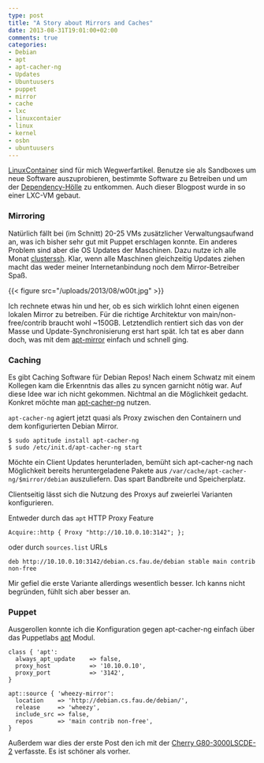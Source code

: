 ```yaml
---
type: post
title: "A Story about Mirrors and Caches"
date: 2013-08-31T19:01:00+02:00
comments: true
categories:
- Debian
- apt
- apt-cacher-ng
- Updates
- Ubuntuusers
- puppet
- mirror
- cache
- lxc
- linuxcontaier
- linux
- kernel
- osbn
- ubuntuusers
---
```


[LinuxContainer](http://lxc.sourceforge.net/) sind für mich Wegwerfartikel. Benutze sie als Sandboxes um
neue Software auszuprobieren, bestimmte Software zu Betreiben und um der
[Dependency-Hölle](https://en.wikipedia.org/wiki/Dependency_hell) zu entkommen.
Auch dieser Blogpost wurde in so einer LXC-VM gebaut.


### Mirroring

Natürlich fällt bei (im Schnitt) 20-25 VMs zusätzlicher Verwaltungsaufwand an,
was ich bisher sehr gut mit Puppet erschlagen konnte. Ein anderes Problem sind
aber die OS Updates der Maschinen. Dazu nutze ich alle Monat
[clusterssh](https://github.com/duncs/clusterssh). Klar, wenn alle Maschinen
gleichzeitig Updates ziehen macht das weder meiner Internetanbindung noch dem
Mirror-Betreiber Spaß.

{{< figure src="/uploads/2013/08/w00t.jpg" >}}

Ich rechnete etwas hin und her, ob es sich wirklich lohnt einen eigenen lokalen Mirror zu betreiben.
Für die richtige Architektur von main/non-free/contrib braucht wohl ~150GB. Letztendlich rentiert sich das von
der Masse und Update-Synchronisierung erst hart spät. Ich tat es aber dann doch,
was mit dem [apt-mirror](http://apt-mirror.github.io/) einfach und schnell ging.

### Caching

Es gibt Caching Software für Debian Repos! Nach einem Schwatz mit einem Kollegen
kam die Erkenntnis das alles zu syncen garnicht nötig war.
Auf diese Idee war ich nicht gekommen. Nichtmal an die Möglichkeit gedacht. Konkret
möchte man [apt-cacher-ng](https://www.unix-ag.uni-kl.de/~bloch/acng/) nutzen.

`apt-cacher-ng` agiert jetzt quasi als Proxy zwischen den Containern und dem
konfigurierten Debian Mirror.

```
$ sudo aptitude install apt-cacher-ng
$ sudo /etc/init.d/apt-cacher-ng start
```

Möchte ein Client Updates herunterladen, bemüht sich apt-cacher-ng nach
Möglichkeit bereits heruntergeladene Pakete aus
`/var/cache/apt-cacher-ng/$mirror/debian` auszuliefern. Das spart Bandbreite und
Speicherplatz.

Clientseitig lässt sich die Nutzung des Proxys auf zweierlei Varianten
konfigurieren.

Entweder durch das `apt` HTTP Proxy Feature

    Acquire::http { Proxy "http://10.10.0.10:3142"; };

oder durch `sources.list` URLs

    deb http://10.10.0.10:3142/debian.cs.fau.de/debian stable main contrib non-free

Mir gefiel die erste Variante allerdings wesentlich besser. Ich kanns nicht
begründen, fühlt sich aber besser an.

### Puppet

Ausgerollen konnte ich die Konfiguration gegen apt-cacher-ng einfach über das
Puppetlabs [apt](https://forge.puppetlabs.com/puppetlabs/apt) Modul.

```
class { 'apt':
  always_apt_update    => false,
  proxy_host           => '10.10.0.10',
  proxy_port           => '3142',
}

apt::source { 'wheezy-mirror':
  location    => 'http://debian.cs.fau.de/debian/',
  release     => 'wheezy',
  include_src => false,
  repos       => 'main contrib non-free',
}
```

Außerdem war dies der erste Post den ich mit der [Cherry G80-3000LSCDE-2](http://www.cherry.de/cid/b2b_keyboards_G80-3000.htm?rdeLocaleAttr=en&cpssessionid=SID-837EAC29-341CE33E&WT.mc_id=)
verfasste. Es ist schöner als vorher.
